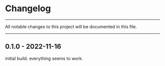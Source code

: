 # Changelog
---

All notable changes to this project will be documented in this file.

---

## 0.1.0 - 2022-11-16

initial build. everything seems to work.